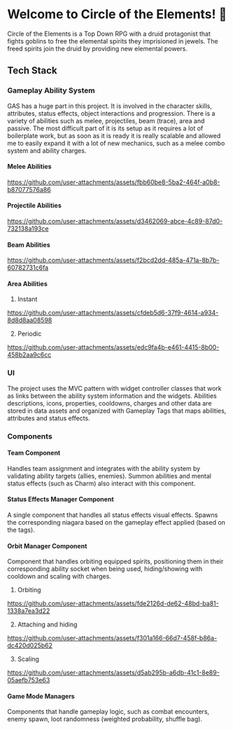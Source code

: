 # Welcome to Circle of the Elements! 👋

Circle of the Elements is a Top Down RPG with a druid protagonist that fights goblins to free the elemental spirits they imprisioned in jewels. The freed spirits join the druid by providing new elemental powers.

## Tech Stack

### Gameplay Ability System
GAS has a huge part in this project. It is involved in the character skills, attributes, status effects, object interactions and progression. There is a variety of abilities such as melee, projectiles, beam (trace), area and passive. The most difficult part of it is its setup as it requires a lot of boilerplate work, but as soon as it is ready it is really scalable and allowed me to easily expand it with a lot of new mechanics, such as a melee combo system and ability charges.

#### Melee Abilities

https://github.com/user-attachments/assets/fbb60be8-5ba2-464f-a0b8-b87077576a86

#### Projectile Abilities

https://github.com/user-attachments/assets/d3462069-abce-4c89-87d0-732138a193ce

#### Beam Abilities

https://github.com/user-attachments/assets/f2bcd2dd-485a-471a-8b7b-60782731c6fa

#### Area Abilities
1) Instant
   
https://github.com/user-attachments/assets/cfdeb5d6-37f9-4614-a934-8d8d8aa08598

2) Periodic

https://github.com/user-attachments/assets/edc9fa4b-e461-4415-8b00-458b2aa9c6cc

### UI
The project uses the MVC pattern with widget controller classes that work as links between the ability system information and the widgets. Abilities descriptions, icons, properties, cooldowns, charges and other data are stored in data assets and organized with Gameplay Tags that maps abilities, attributes and status effects.

### Components
#### Team Component
Handles team assignment and integrates with the ability system by validating ability targets (allies, enemies). Summon abilities and mental status effects (such as Charm) also interact with this component.

#### Status Effects Manager Component
A single component that handles all status effects visual effects. Spawns the corresponding niagara based on the gameplay effect applied (based on the tags).

#### Orbit Manager Component
Component that handles orbiting equipped spirits, positioning them in their corresponding ability socket when being used, hiding/showing with cooldown and scaling with charges.

1) Orbiting

https://github.com/user-attachments/assets/fde2126d-de62-48bd-ba81-1338a7ea3d22

2) Attaching and hiding

https://github.com/user-attachments/assets/f301a166-66d7-458f-b86a-dc420d025b62

3) Scaling

https://github.com/user-attachments/assets/d5ab295b-a6db-41c1-8e89-05aefb753e63

#### Game Mode Managers
Components that handle gameplay logic, such as combat encounters, enemy spawn, loot randomness (weighted probability, shuffle bag). 
